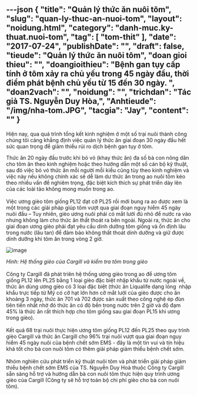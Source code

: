 ---json
{
    "title": "Quản lý thức ăn nuôi tôm",
    "slug": "quan-ly-thuc-an-nuoi-tom",
    "layout": "noidung.html",
    "category": "danh-muc.ky-thuat.nuoi-tom",
    "tag": [
        "tom-thit"
    ],
    "date": "2017-07-24",
    "publishDate": "",
    "draft": false,
    "tieude": "Quản lý thức ăn nuôi tôm",
    "doan gioi thieu": "",
    "doangioithieu": "Bệnh gan tụy cấp tính ở tôm xảy ra chủ yếu trong 45 ngày đầu, thời điểm phát bệnh chủ yếu từ 15 đến 30 ngày. ",
    "doan2vach": "",
    "noidung": "",
    "trichdan": "Tác giả TS. Nguyễn Duy Hòa,",
    "Anhtieude": "/img/nha-tom.JPG",
    "tacgia": "Jay",
    "__content__": ""
}
---
<p>Hiện nay, qua qu&aacute; tr&igrave;nh tổng kết kinh nghiệm ở một số trại nu&ocirc;i th&agrave;nh c&ocirc;ng ch&uacute;ng t&ocirc;i c&agrave;ng khẳng định việc quản l&yacute; thức ăn giai đoạn 30 ng&agrave;y đầu hết sức quan trọng để giảm thiểu rủi ro dịch bệnh gan tụy ở t&ocirc;m.&nbsp;</p>

<p>Thức ăn 20 ng&agrave;y đầu trước khi bỏ v&oacute; (khay thức ăn) đa số b&agrave; con n&ocirc;ng d&acirc;n cho t&ocirc;m ăn theo kinh nghiệm hoặc theo hướng dẫn một số c&aacute;n bộ kỹ thuật, sau đ&oacute; việc bỏ v&oacute; thức ăn mỗi người mỗi kiểu cũng t&ugrave;y theo kinh nghiệm v&agrave; việc n&agrave;y nếu kh&ocirc;ng ch&iacute;nh x&aacute;c sẽ dễ l&agrave;m dư thức ăn trong ao nu&ocirc;i t&ocirc;m k&eacute;o theo nhiều vấn đề nghi&ecirc;m trọng, đặc biệt k&iacute;ch th&iacute;ch sự ph&aacute;t triển d&agrave;y l&ecirc;n của c&aacute;c lo&agrave;i tảo kh&ocirc;ng mong muốn trong ao.<br />
<br />
Việc ương gi&egrave;o t&ocirc;m giống PL12 đạt cỡ PL25 rồi mới bung ra ao được xem l&agrave; một trong c&aacute;c giải ph&aacute;p gi&uacute;p t&ocirc;m vượt qua giai đoạn nguy hiểm 45 ng&agrave;y nu&ocirc;i đầu &ndash; Tuy nhi&ecirc;n, gi&egrave;o ương nu&ocirc;i phải c&oacute; mắt lưới đủ nhỏ để nước ra v&agrave;o nhưng kh&ocirc;ng l&agrave;m cho thức ăn thất tho&aacute;t ra b&ecirc;n ngo&agrave;i. Ngo&agrave;i ra, thức ăn cho giai đoạn ương gi&egrave;o phải đạt y&ecirc;u cầu dinh dưỡng t&ocirc;m giống v&agrave; ổn định l&acirc;u trong nước (l&acirc;u tan) để đảm bảo kh&ocirc;ng thất tho&aacute;t dinh dưỡng v&agrave; giữ được dinh dưỡng khi t&ocirc;m ăn trong v&ograve;ng 2 giờ.</p>

<p><img alt="image" src="http://68.media.tumblr.com/5c170d5d77ac53f6513b7858ccd37735/tumblr_inline_o2h2n9OOV81txo3bl_1280.png" /></p>

<p><em>H&igrave;nh: Hệ thống gi&egrave;o của Cargill v&agrave; k<em>iểm tra t&ocirc;m trong gi&egrave;o</em></em><br />
<br />
C&ocirc;ng ty Cargill đ&atilde; ph&aacute;t tri&ecirc;n hệ thống ương gi&egrave;o trong ao để ương t&ocirc;m giống PL12 l&ecirc;n PL25 bằng 1 loại gi&egrave;o đặc biệt nhập khẩu từ nước ngo&agrave;i về, thức ăn d&ugrave;ng ương gi&egrave;o c&oacute; 3 loại đặc biệt (thức ăn Liqualife dạng lỏng &nbsp;nhập khẩu trực tiếp từ Mỹ c&oacute; cỡ hạt lớn hơn cỡ mắt lưới của gi&egrave;o được cho ăn khoảng 3 ng&agrave;y, thức ăn 701 v&agrave; 702 được sản xuất theo c&ocirc;ng nghệ &eacute;p đ&ugrave;n ti&ecirc;n tiến nhất nhờ đ&oacute; thức ăn c&oacute; độ bền trong nước tr&ecirc;n 2 giờ v&agrave; độ đạm 45% l&agrave; thức ăn rất th&iacute;ch hợp cho t&ocirc;m giống sau giai đoạn PL15 khi ương trong gi&egrave;o).<em>&nbsp;</em><br />
<br />
Kết quả 68 trại nu&ocirc;i thực hiện ương t&ocirc;m giống PL12 đến PL25 theo quy tr&igrave;nh gi&egrave;o Cargill v&agrave; thức ăn Cargill cho 96% trại nu&ocirc;i vượt qua giai đoạn nguy hiểm 45 ng&agrave;y nu&ocirc;i của bệnh chết sớm EMS - đ&acirc;y l&agrave; một tin vui v&agrave; t&iacute;n hiệu kh&aacute; tốt cho b&agrave; con nu&ocirc;i t&ocirc;m c&oacute; th&ecirc;m giải ph&aacute;p giảm thiểu bệnh chết sớm.<br />
<br />
Nh&oacute;m nghi&ecirc;n cứu ph&aacute;t triển kỹ thuật nu&ocirc;i t&ocirc;m v&agrave; ph&aacute;t triển giải ph&aacute;p giảm thiểu bệnh chết sớm EMS của TS. Nguyễn Duy Ho&agrave; thuộc C&ocirc;ng ty Cargill sẵn s&agrave;ng hỗ trợ v&agrave; hướng dẫn b&agrave; con nu&ocirc;i t&ocirc;m thực hiện quy tr&igrave;nh ương gi&egrave;o của Cargill (C&ocirc;ng ty sẽ hỗ trợ to&agrave;n bộ chi ph&iacute; gi&egrave;o cho b&agrave; con nu&ocirc;i t&ocirc;m).<br />
&nbsp;</p>
